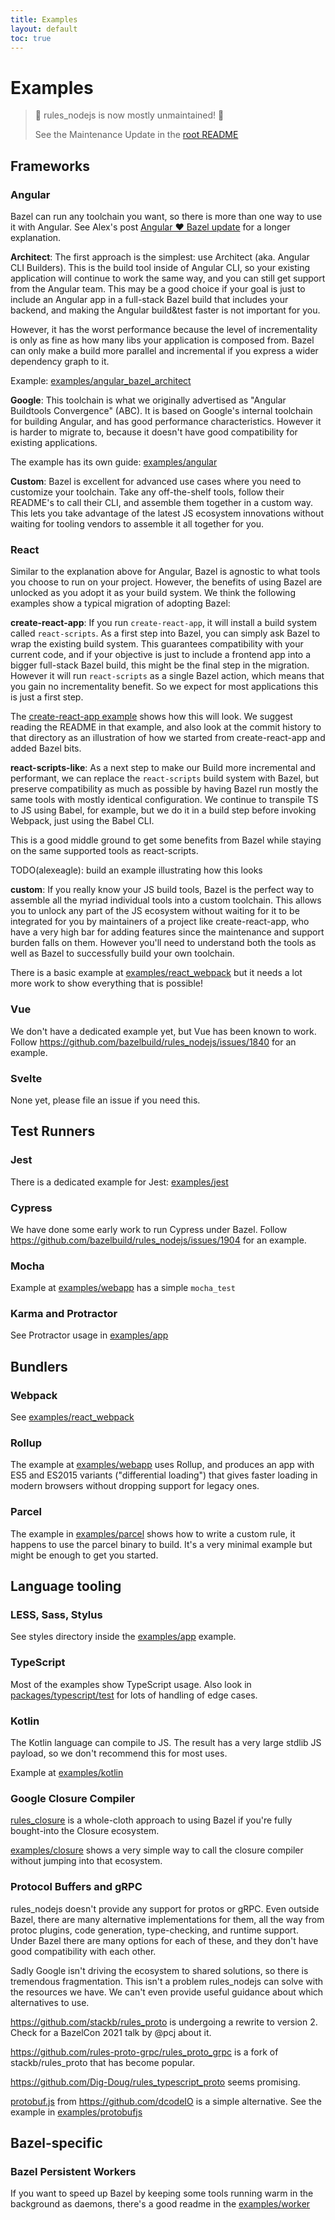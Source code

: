 ```yaml
---
title: Examples
layout: default
toc: true
---
```

# Examples

> 🚨 rules_nodejs is now mostly unmaintained! 🚨
>
> See the Maintenance Update in the [root README](https://github.com/bazelbuild/rules_nodejs#maintenance-update)

## Frameworks

### Angular

Bazel can run any toolchain you want, so there is more than one way to use it with Angular.
See Alex's post [Angular ❤️ Bazel update](https://dev.to/bazel/angular-bazel-leaving-angular-labs-51ja) for a longer explanation.

**Architect**: The first approach is the simplest: use Architect (aka. Angular CLI Builders). This is the build tool inside of Angular CLI, so your existing application will continue to work the same way, and you can still get support from the Angular team. This may be a good choice if your goal is just to include an Angular app in a full-stack Bazel build that includes your backend, and making the Angular build&test faster is not important for you.

However, it has the worst performance because the level of incrementality is only as fine as how many libs your application is composed from.
Bazel can only make a build more parallel and incremental if you express a wider dependency graph to it.

Example: [examples/angular_bazel_architect](https://github.com/bazelbuild/rules_nodejs/tree/stable/examples/angular_bazel_architect)

**Google**: This toolchain is what we originally advertised as "Angular Buildtools Convergence" (ABC). It is based on Google's internal toolchain for building Angular, and has good performance characteristics. However it is harder to migrate to, because it doesn't have good compatibility for existing applications.

The example has its own guide: [examples/angular](https://github.com/bazelbuild/rules_nodejs/tree/stable/examples/angular)

**Custom**: Bazel is excellent for advanced use cases where you need to customize your toolchain.
Take any off-the-shelf tools, follow their README's to call their CLI, and assemble them together in a custom way.
This lets you take advantage of the latest JS ecosystem innovations without waiting for tooling vendors to
assemble it all together for you.

### React

Similar to the explanation above for Angular, Bazel is agnostic to what tools you choose to run on your project.
However, the benefits of using Bazel are unlocked as you adopt it as your build system.
We think the following examples show a typical migration of adopting Bazel:

**create-react-app**: If you run `create-react-app`, it will install a build system called `react-scripts`.
As a first step into Bazel, you can simply ask Bazel to wrap the existing build system.
This guarantees compatibility with your current code, and if your objective is just to include a frontend app into
a bigger full-stack Bazel build, this might be the final step in the migration.
However it will run `react-scripts` as a single Bazel action, which means that you gain no incrementality benefit.
So we expect for most applications this is just a first step.

The [create-react-app example](https://github.com/bazelbuild/rules_nodejs/tree/stable/examples/create-react-app)
shows how this will look. We suggest reading the README in that example, and also look at the commit history to that
directory as an illustration of how we started from create-react-app and added Bazel bits.

**react-scripts-like**: As a next step to make our Build more incremental and performant, we can replace the `react-scripts` build system with Bazel, but preserve compatibility as much as possible by having Bazel run
mostly the same tools with mostly identical configuration. We continue to transpile TS to JS using Babel, for example,
but we do it in a build step before invoking Webpack, just using the Babel CLI.

This is a good middle ground to get some benefits from Bazel while staying on the same supported tools as react-scripts.

TODO(alexeagle): build an example illustrating how this looks

**custom**: If you really know your JS build tools, Bazel is the perfect way to assemble all the myriad individual tools
into a custom toolchain. This allows you to unlock any part of the JS ecosystem without waiting for it to be integrated
for you by maintainers of a project like create-react-app, who have a very high bar for adding features since the
maintenance and support burden falls on them. However you'll need to understand both the tools as well as Bazel to
successfully build your own toolchain.

There is a basic example at [examples/react_webpack](https://github.com/bazelbuild/rules_nodejs/tree/stable/examples/react_webpack) but it needs a lot more work to show everything that is possible!

### Vue

We don't have a dedicated example yet, but Vue has been known to work. Follow <https://github.com/bazelbuild/rules_nodejs/issues/1840> for an example.

### Svelte

None yet, please file an issue if you need this.

## Test Runners

### Jest

There is a dedicated example for Jest: [examples/jest](https://github.com/bazelbuild/rules_nodejs/tree/stable/examples/jest)

### Cypress

We have done some early work to run Cypress under Bazel. Follow <https://github.com/bazelbuild/rules_nodejs/issues/1904> for an example.

### Mocha

Example at [examples/webapp](https://github.com/bazelbuild/rules_nodejs/tree/stable/examples/webapp) has a simple `mocha_test`

### Karma and Protractor

See Protractor usage in [examples/app](https://github.com/bazelbuild/rules_nodejs/blob/master/examples/app/)

## Bundlers

### Webpack

See [examples/react_webpack](https://github.com/bazelbuild/rules_nodejs/tree/stable/examples/react_webpack)

### Rollup

The example at [examples/webapp](https://github.com/bazelbuild/rules_nodejs/tree/stable/examples/webapp) uses Rollup, and produces an app with ES5 and ES2015 variants ("differential loading") that gives faster loading in modern browsers without dropping support for legacy ones.

### Parcel

The example in [examples/parcel](https://github.com/bazelbuild/rules_nodejs/tree/stable/examples/parcel) shows how to write a custom rule, it happens to use the parcel binary to build. It's a very minimal example but might be enough to get you started. 

## Language tooling

### LESS, Sass, Stylus

See styles directory inside the [examples/app](https://github.com/bazelbuild/rules_nodejs/tree/stable/examples/app/styles) example.

### TypeScript

Most of the examples show TypeScript usage. Also look in [packages/typescript/test](https://github.com/bazelbuild/rules_nodejs/tree/stable/packages/typescript/test) for lots of handling of edge cases.

### Kotlin

The Kotlin language can compile to JS. The result has a very large stdlib JS payload, so we don't recommend this for most uses.

Example at [examples/kotlin](https://github.com/bazelbuild/rules_nodejs/tree/stable/examples/kotlin)

### Google Closure Compiler

[rules_closure](https://github.com/bazelbuild/rules_closure) is a whole-cloth approach to using Bazel if you're fully bought-into the Closure ecosystem.

[examples/closure](https://github.com/bazelbuild/rules_nodejs/tree/stable/examples/closure) shows a very simple way to call the closure compiler without jumping into that ecosystem.

### Protocol Buffers and gRPC

rules_nodejs doesn't provide any support for protos or gRPC.
Even outside Bazel, there are many alternative implementations for them, all the way from protoc plugins, code generation, type-checking, and runtime support.
Under Bazel there are many options for each of these, and they don't have good compatibility with each other.

Sadly Google isn't driving the ecosystem to shared solutions, so there is tremendous fragmentation. This isn't a problem rules_nodejs can solve with the resources we have.
We can't even provide useful guidance about which alternatives to use.

<https://github.com/stackb/rules_proto> is undergoing a rewrite to version 2.
Check for a BazelCon 2021 talk by @pcj about it.

<https://github.com/rules-proto-grpc/rules_proto_grpc> is a fork of stackb/rules_proto that has become popular.

<https://github.com/Dig-Doug/rules_typescript_proto> seems promising.

[protobuf.js](https://github.com/protobufjs/protobuf.js) from <https://github.com/dcodeIO> is a simple alternative.
See the example in [examples/protobufjs](https://github.com/bazelbuild/rules_nodejs/tree/stable/examples/protobufjs)

## Bazel-specific

### Bazel Persistent Workers

If you want to speed up Bazel by keeping some tools running warm in the background as daemons, there's a good readme in the [examples/worker](https://github.com/bazelbuild/rules_nodejs/tree/stable/examples/worker)
